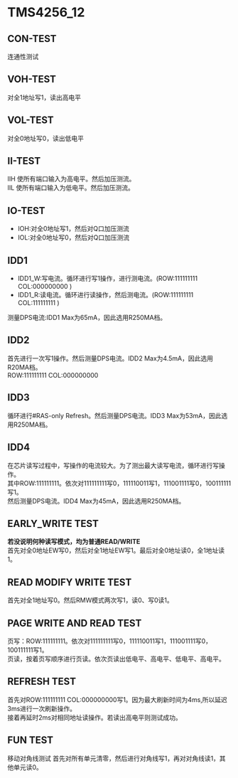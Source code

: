 # TMS4256_12

## CON-TEST 

连通性测试

## VOH-TEST 


对全1地址写1，读出高电平

## VOL-TEST 


对全0地址写0，读出低电平

## II-TEST


IIH 使所有端口输入为高电平。然后加压测流。  
IIL 使所有端口输入为低电平。然后加压测流。

## IO-TEST


- IOH:对全0地址写1，然后对Q口加压测流  
- IOL:对全0地址写0，然后对Q口加压测流

## IDD1

- IDD1_W:写电流。循环进行写1操作，进行测电流。(ROW:111111111 COL:000000000 )
- IDD1_R:读电流。循环进行读操作，然后测电流。(ROW:111111111 COL:111111111 )  
 
测量DPS电流:IDD1 Max为65mA，因此选用R250MA档。  

## IDD2


首先进行一次写1操作。然后测量DPS电流。IDD2 Max为4.5mA，因此选用R20MA档。  
ROW:111111111 COL:000000000

## IDD3


循环进行#RAS-only Refresh。然后测量DPS电流。IDD3 Max为53mA，因此选用R250MA档。

## IDD4


在芯片读写过程中，写操作的电流较大。为了测出最大读写电流，循环进行写操作。  
其中ROW:111111111。依次对111111111写0，111110011写1，111001111写0，100111111写1。  
然后测量DPS电流。IDD4 Max为45mA，因此选用R250MA档。

## EARLY_WRITE TEST  


**若没说明何种读写模式，均为普通READ/WRITE**  
首先对全0地址EW写0，然后对全1地址EW写1。最后对全0地址读0，全1地址读1。

## READ MODIFY WRITE TEST


首先对全1地址写0。然后RMW模式两次写1，读0、写0读1。

## PAGE WRITE AND READ TEST


页写：ROW:111111111。依次对111111111写0，111110011写1，111001111写0，100111111写1。  
页读，按着页写顺序进行页读。依次页读出低电平、高电平、低电平、高电平。

## REFRESH TEST

首先对ROW:111111111 COL:000000000写1。因为最大刷新时间为4ms,所以延迟3ms进行一次刷新操作。  
接着再延时2ms对相同地址读操作。若读出高电平则测试成功。

## FUN TEST


移动对角线测试
首先对所有单元清零，然后进行对角线写1，再对对角线读1，其他单元读0。

